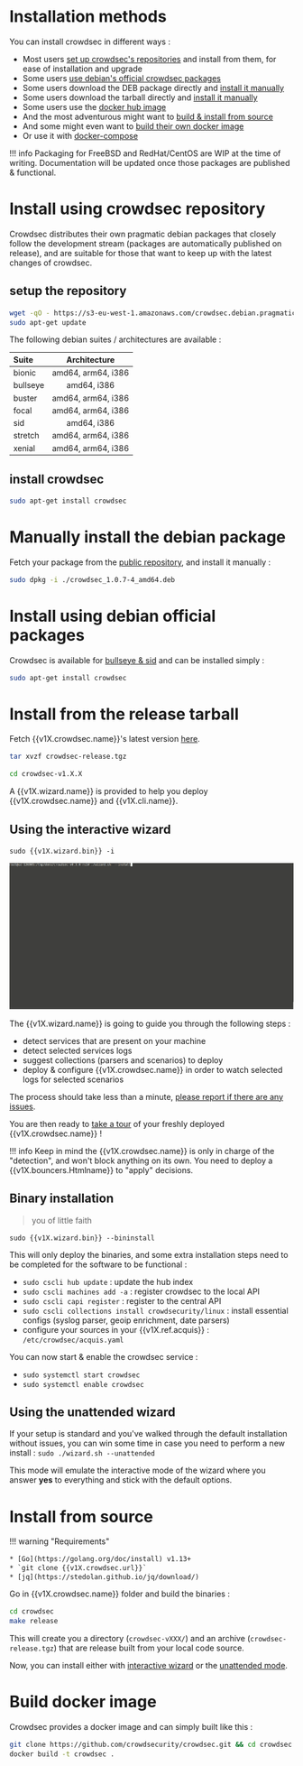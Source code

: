 
# Installation methods

You can install crowdsec in different ways :

 - Most users [set up crowdsec's repositories](/Crowdsec/v1/getting_started/installation/#install-using-crowdsec-repository) and install from them, for ease of installation and upgrade
 - Some users [use debian's official crowdsec packages](/Crowdsec/v1/getting_started/installation/#install-using-debian-official-packages)
 - Some users download the DEB package directly and [install it manually](/Crowdsec/v1/getting_started/installation/#manually-install-the-debian-package)
 - Some users download the tarball directly and [install it manually](/Crowdsec/v1/getting_started/installation/#install-from-the-release-tarball)
 - Some users use the [docker hub image](https://hub.docker.com/r/crowdsecurity/crowdsec)
 - And the most adventurous might want to [build & install from source](/Crowdsec/v1/getting_started/installation/#install-from-source)
 - And some might even want to [build their own docker image](/Crowdsec/v1/getting_started/installation/#build-docker-image)
 - Or use it with [docker-compose](https://github.com/crowdsecurity/example-docker-compose)


!!! info
    Packaging for FreeBSD and RedHat/CentOS are WIP at the time of writing. Documentation will be updated once those packages are published & functional.

# Install using crowdsec repository

Crowdsec distributes their own pragmatic debian packages that closely follow the development stream (packages are automatically published on release), and are suitable for those that want to keep up with the latest changes of crowdsec.

## setup the repository

```bash
wget -qO - https://s3-eu-west-1.amazonaws.com/crowdsec.debian.pragmatic/crowdsec.asc |sudo apt-key add - && echo "deb https://s3-eu-west-1.amazonaws.com/crowdsec.debian.pragmatic/$(lsb_release -cs) $(lsb_release -cs) main" | sudo tee /etc/apt/sources.list.d/crowdsec.list > /dev/null
sudo apt-get update
```

The following debian suites / architectures are available :

<center>

| Suite       | Architecture     |
| :------------- | :----------: | 
|  bionic | amd64, arm64, i386   |
| bullseye   | amd64, i386 |
| buster | amd64, arm64, i386 |
| focal |  amd64, arm64, i386 | 
| sid | amd64, i386 |
| stretch | amd64, arm64, i386 | 
| xenial | amd64, arm64, i386 | 

</center>

## install crowdsec

```bash
sudo apt-get install crowdsec
```

# Manually install the debian package

Fetch your package from the [public repository](https://s3-eu-west-1.amazonaws.com/crowdsec.debian.pragmatic/), and install it manually :

```bash
sudo dpkg -i ./crowdsec_1.0.7-4_amd64.deb
```

# Install using debian official packages

Crowdsec is available for [bullseye & sid](https://packages.debian.org/search?searchon=names&keywords=crowdsec) and can be installed simply :

```bash
sudo apt-get install crowdsec
```

# Install from the release tarball

Fetch {{v1X.crowdsec.name}}'s latest version [here]({{v1X.crowdsec.download_url}}).

```bash
tar xvzf crowdsec-release.tgz
```
```bash
cd crowdsec-v1.X.X
```

A {{v1X.wizard.name}} is provided to help you deploy {{v1X.crowdsec.name}} and {{v1X.cli.name}}.

## Using the interactive wizard

```
sudo {{v1X.wizard.bin}} -i
```

![crowdsec](../assets/images/crowdsec_install.gif)

The {{v1X.wizard.name}} is going to guide you through the following steps :

 - detect services that are present on your machine
 - detect selected services logs
 - suggest collections (parsers and scenarios) to deploy
 - deploy & configure {{v1X.crowdsec.name}} in order to watch selected logs for selected scenarios
 
The process should take less than a minute, [please report if there are any issues]({{v1X.wizard.bugreport}}).

You are then ready to [take a tour](/Crowdsec/v1/getting_started/crowdsec-tour/) of your freshly deployed {{v1X.crowdsec.name}} !

!!! info
        Keep in mind the {{v1X.crowdsec.name}} is only in charge of the "detection", and won't block anything on its own. You need to deploy a {{v1X.bouncers.Htmlname}} to "apply" decisions.

## Binary installation

> you of little faith

```
sudo {{v1X.wizard.bin}} --bininstall
```

This will only deploy the binaries, and some extra installation steps need to be completed for the software to be functional :

 - `sudo cscli hub update` : update the hub index
 - `sudo cscli machines add -a` : register crowdsec to the local API
 - `sudo cscli capi register` : register to the central API
 - `sudo cscli collections install crowdsecurity/linux` : install essential configs (syslog parser, geoip enrichment, date parsers)
 - configure your sources in your {{v1X.ref.acquis}} : `/etc/crowdsec/acquis.yaml`

You can now start & enable the crowdsec service :

 - `sudo systemctl start crowdsec`
 - `sudo systemctl enable crowdsec`

## Using the unattended wizard

If your setup is standard and you've walked through the default installation without issues, you can win some time in case you need to perform a new install : `sudo ./wizard.sh --unattended` 

This mode will emulate the interactive mode of the wizard where you answer **yes** to everything and stick with the default options. 

# Install from source

!!! warning "Requirements"
    
    * [Go](https://golang.org/doc/install) v1.13+
    * `git clone {{v1X.crowdsec.url}}`
    * [jq](https://stedolan.github.io/jq/download/)


Go in {{v1X.crowdsec.name}} folder and build the binaries :

```bash
cd crowdsec
make release
```

This will create you a directory (`crowdsec-vXXX/`) and an archive (`crowdsec-release.tgz`) that are release built from your local code source. 

Now, you can install either with [interactive wizard](#using-the-interactive-wizard) or the [unattended mode](#using-unattended-mode).

# Build docker image

Crowdsec provides a docker image and can simply built like this :

```bash
git clone https://github.com/crowdsecurity/crowdsec.git && cd crowdsec
docker build -t crowdsec .
```
